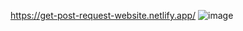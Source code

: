 https://get-post-request-website.netlify.app/
![image](https://user-images.githubusercontent.com/56335015/224528376-7546128f-0949-4afa-95f6-7476caa9c664.png)
